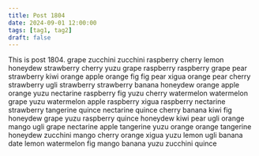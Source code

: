 ```yaml
---
title: Post 1804
date: 2024-09-01 12:00:00
tags: [tag1, tag2]
draft: false
---
```

This is post 1804.
grape
zucchini
zucchini
raspberry
cherry
lemon
honeydew
strawberry
cherry
yuzu
grape
raspberry
raspberry
grape
pear
strawberry
kiwi
orange
apple
orange
fig
fig
pear
xigua
orange
pear
cherry
strawberry
ugli
strawberry
strawberry
banana
honeydew
orange
apple
orange
yuzu
nectarine
raspberry
fig
yuzu
cherry
watermelon
watermelon
grape
yuzu
watermelon
apple
raspberry
xigua
raspberry
nectarine
strawberry
tangerine
quince
nectarine
quince
cherry
banana
kiwi
fig
honeydew
grape
yuzu
raspberry
quince
honeydew
kiwi
pear
ugli
orange
mango
ugli
grape
nectarine
apple
tangerine
yuzu
orange
orange
tangerine
honeydew
zucchini
mango
cherry
orange
xigua
yuzu
lemon
ugli
banana
date
lemon
watermelon
fig
mango
banana
yuzu
zucchini
quince
